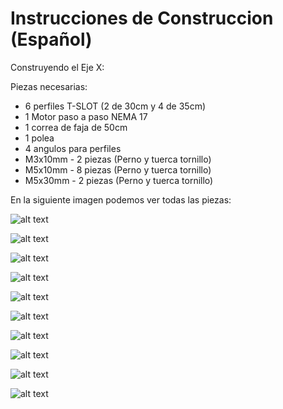 # Instrucciones de Construccion (Español)

Construyendo el Eje X:

Piezas necesarias:

- 6 perfiles T-SLOT (2 de 30cm y 4 de 35cm)
- 1 Motor paso a paso NEMA 17
- 1 correa de faja de 50cm
- 1 polea
- 4 angulos para perfiles
- M3x10mm - 2 piezas (Perno y tuerca tornillo)
- M5x10mm - 8 piezas (Perno y tuerca tornillo)
- M5x30mm - 2 piezas (Perno y tuerca tornillo)

En la siguiente imagen podemos ver todas las piezas:

![alt text](https://raw.githubusercontent.com/FOSH-following-demand/Micro_Manipulator/master/documentation/building/Fig.1.jpeg)

![alt text](https://raw.githubusercontent.com/FOSH-following-demand/Micro_Manipulator/master/documentation/building/Fig.%2024..jpeg)

![alt text](https://raw.githubusercontent.com/FOSH-following-demand/Micro_Manipulator/master/documentation/building/Fig.%202..jpeg)

![alt text](https://raw.githubusercontent.com/FOSH-following-demand/Micro_Manipulator/master/documentation/building/Fig.%203..jpeg)

![alt text](https://raw.githubusercontent.com/FOSH-following-demand/Micro_Manipulator/master/documentation/building/Fig.4..jpeg)

![alt text](https://raw.githubusercontent.com/FOSH-following-demand/Micro_Manipulator/master/documentation/building/Fig.%206..jpeg)

![alt text](https://raw.githubusercontent.com/FOSH-following-demand/Micro_Manipulator/master/documentation/building/FIG5.jpeg)

![alt text](https://raw.githubusercontent.com/FOSH-following-demand/Micro_Manipulator/master/documentation/building/Fig.7..jpeg)

![alt text](https://raw.githubusercontent.com/FOSH-following-demand/Micro_Manipulator/master/documentation/building/Fig.8..jpeg)

![alt text](https://raw.githubusercontent.com/FOSH-following-demand/Micro_Manipulator/master/documentation/building/Fig.9..jpeg)




